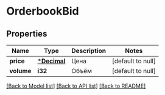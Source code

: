 # OrderbookBid

## Properties
Name | Type | Description | Notes
------------ | ------------- | ------------- | -------------
**price** | [***Decimal**](BigDecimal.md) | Цена | [default to null]
**volume** | **i32** | Объём | [default to null]

[[Back to Model list]](../README.md#documentation-for-models) [[Back to API list]](../README.md#documentation-for-api-endpoints) [[Back to README]](../README.md)


